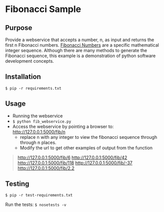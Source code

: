 Fibonacci Sample
===================

## Purpose ##
Provide a webservice that accepts a number, n, as input and returns the first n Fibonacci numbers.
[Fibonacci Numbers](http://en.wikipedia.org/wiki/Fibonacci_number) are a specific mathematical
integer sequence.  Although there are many methods to generate the Fibonacci sequence, this example
is a demonstration of python software development concepts.

## Installation ##
`$ pip -r requirements.txt`

## Usage ##
* Running the webservice
 * `$ python fib_webservice.py`
* Access the webservice by pointing a browser to:
  http://127.0.0.1:5000/fib/n
  * replace n with any integer to view the fibonacci sequence through through n places. 
  * Modify the url to get other examples of output from the function


> http://127.0.0.1:5000/fib/6
> http://127.0.0.1:5000/fib/42
> http://127.0.0.1:5000/fib/118
> http://127.0.0.1:5000/fib/-37
> http://127.0.0.1:5000/fib/2.2

## Testing ##
`$ pip -r test-requirements.txt`

Run the tests:
`$ nosetests -v`
